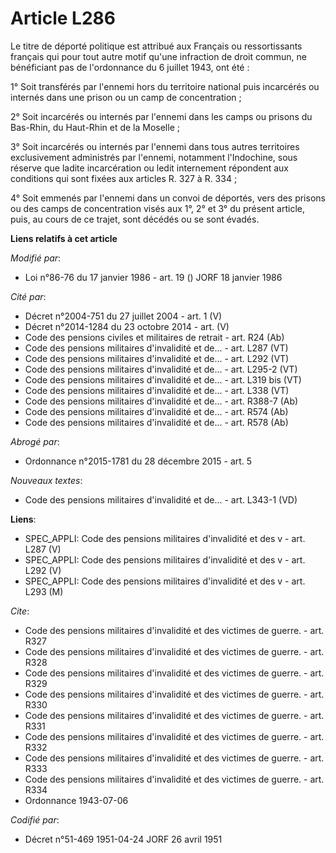 # Article L286

Le titre de déporté politique est attribué aux Français ou ressortissants français qui pour tout autre motif qu'une
infraction de droit commun, ne bénéficiant pas de l'ordonnance du 6 juillet 1943, ont été :

1° Soit transférés par l'ennemi hors du territoire national puis incarcérés ou internés dans une prison ou un camp de
concentration ;

2° Soit incarcérés ou internés par l'ennemi dans les camps ou prisons du Bas-Rhin, du Haut-Rhin et de la Moselle ;

3° Soit incarcérés ou internés par l'ennemi dans tous autres territoires exclusivement administrés par l'ennemi, notamment
l'Indochine, sous réserve que ladite incarcération ou ledit internement répondent aux conditions qui sont fixées aux articles
R. 327 à R. 334 ;

4° Soit emmenés par l'ennemi dans un convoi de déportés, vers des prisons ou des camps de concentration visés aux 1°, 2° et
3° du présent article, puis, au cours de ce trajet, sont décédés ou se sont évadés.

**Liens relatifs à cet article**

_Modifié par_:

  - Loi n°86-76 du 17 janvier 1986 - art. 19 () JORF 18 janvier 1986

_Cité par_:

  - Décret n°2004-751 du 27 juillet 2004 - art. 1 (V)
  - Décret n°2014-1284 du 23 octobre 2014 - art. (V)
  - Code des pensions civiles et militaires de retrait - art. R24 (Ab)
  - Code des pensions militaires d'invalidité et de... - art. L287 (VT)
  - Code des pensions militaires d'invalidité et de... - art. L292 (VT)
  - Code des pensions militaires d'invalidité et de... - art. L295-2 (VT)
  - Code des pensions militaires d'invalidité et de... - art. L319 bis (VT)
  - Code des pensions militaires d'invalidité et de... - art. L338 (VT)
  - Code des pensions militaires d'invalidité et de... - art. R388-7 (Ab)
  - Code des pensions militaires d'invalidité et de... - art. R574 (Ab)
  - Code des pensions militaires d'invalidité et de... - art. R578 (Ab)

_Abrogé par_:

  - Ordonnance n°2015-1781 du 28 décembre 2015 - art. 5

_Nouveaux textes_:

  - Code des pensions militaires d'invalidité et de... - art. L343-1 (VD)

**Liens**:

  - SPEC_APPLI: Code des pensions militaires d'invalidité et des v - art. L287 (V)
  - SPEC_APPLI: Code des pensions militaires d'invalidité et des v - art. L292 (V)
  - SPEC_APPLI: Code des pensions militaires d'invalidité et des v - art. L293 (M)

_Cite_:

  - Code des pensions militaires d'invalidité et des victimes de guerre. - art. R327
  - Code des pensions militaires d'invalidité et des victimes de guerre. - art. R328
  - Code des pensions militaires d'invalidité et des victimes de guerre. - art. R329
  - Code des pensions militaires d'invalidité et des victimes de guerre. - art. R330
  - Code des pensions militaires d'invalidité et des victimes de guerre. - art. R331
  - Code des pensions militaires d'invalidité et des victimes de guerre. - art. R332
  - Code des pensions militaires d'invalidité et des victimes de guerre. - art. R333
  - Code des pensions militaires d'invalidité et des victimes de guerre. - art. R334
  - Ordonnance 1943-07-06

_Codifié par_:

  - Décret n°51-469 1951-04-24 JORF 26 avril 1951

